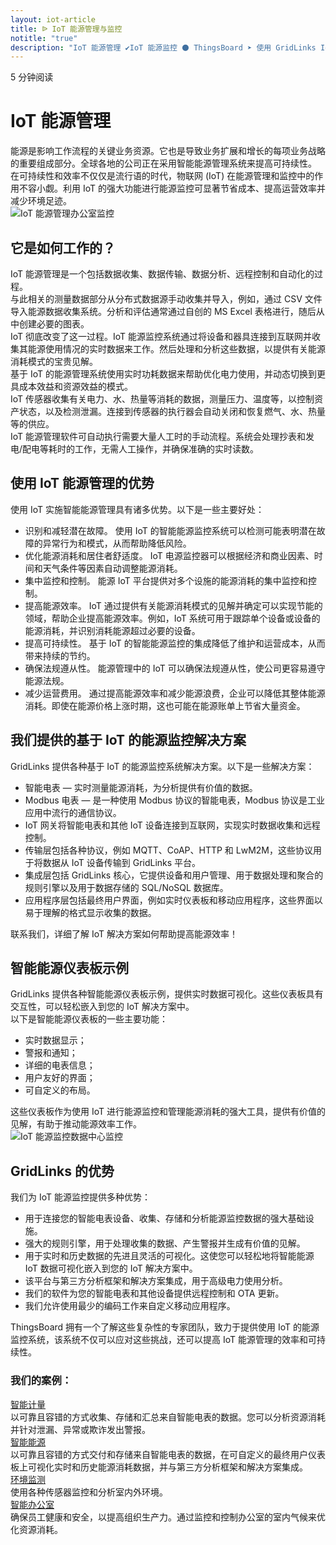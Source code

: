 ```yaml
---
layout: iot-article
title: ᐉ IoT 能源管理与监控
notitle: "true"
description: "IoT 能源管理 ✔IoT 能源监控 ⚫ ThingsBoard ➤ 使用 GridLinks IoT 平台进行智能能源监控和数据可视化"
---
```


<section class="hero light-text"></section>
<div id="header-block" class="block-wrapper wrapper-main-color medium-padding">
    <div class="block-content">
        <div class="text-wrapper">
            <span class="read-info">5 分钟阅读</span>
            <h1>IoT 能源管理</h1>
            <div class="text-content medium-margin">能源是影响工作流程的关键业务资源。它也是导致业务扩展和增长的每项业务战略的重要组成部分。全球各地的公司正在采用智能能源管理系统来提高可持续性。</div>
            <div class="text-content">在可持续性和效率不仅仅是流行语的时代，物联网 (IoT) 在能源管理和监控中的作用不容小觑。利用 IoT 的强大功能进行能源监控可显著节省成本、提高运营效率并减少环境足迹。</div>
        </div>
        <img class="image" srcset="/images/iot-articles/energy_management_1_1110x678.png 1090w, /images/iot-articles/energy_management_1_2220x1356.png 2180w" sizes="(max-width: 1920px) 1090px, (min-width: 1921px) 2180px" src="/images/iot-articles/energy_management_1_1110x678.png" alt="IoT 能源管理办公室监控"/>
        <div class="text-wrapper">
            <h2>它是如何工作的？</h2>
            <div class="text-content small-margin">IoT 能源管理是一个包括数据收集、数据传输、数据分析、远程控制和自动化的过程。</div>
            <div class="text-content small-margin">与此相关的测量数据部分从分布式数据源手动收集并导入，例如，通过 CSV 文件导入能源数据收集系统。分析和评估通常通过自创的 MS Excel 表格进行，随后从中创建必要的图表。</div>
            <div class="text-content small-margin">IoT 彻底改变了这一过程。IoT 能源监控系统通过将设备和器具连接到互联网并收集其能源使用情况的实时数据来工作。然后处理和分析这些数据，以提供有关能源消耗模式的宝贵见解。</div>
            <div class="text-content small-margin">基于 IoT 的能源管理系统使用实时功耗数据来帮助优化电力使用，并动态切换到更具成本效益和资源效益的模式。</div>
            <div class="text-content small-margin">IoT 传感器收集有关电力、水、热量等消耗的数据，测量压力、温度等，以控制资产状态，以及检测泄漏。连接到传感器的执行器会自动关闭和恢复燃气、水、热量等的供应。</div>
            <div class="text-content medium-margin">IoT 能源管理软件可自动执行需要大量人工时的手动流程。系统会处理抄表和发电/配电等耗时的工作，无需人工操作，并确保准确的实时读数。</div>
            <h2 class="line-height-small">使用 IoT 能源管理的优势</h2>
            <div class="text-content medium-margin">使用 IoT 实施智能能源管理具有诸多优势。以下是一些主要好处：</div>
            <ul class="list">
                <li>
                    <div class="paragraph-list-item">
                        <span class="bold-text">识别和减轻潜在故障。</span>
                        <span>使用 IoT 的智能能源监控系统可以检测可能表明潜在故障的异常行为和模式，从而帮助降低风险。</span>
                    </div>
                </li>
                <li>
                    <div class="paragraph-list-item">
                        <span class="bold-text">优化能源消耗和居住者舒适度。</span>
                        <span>IoT 电源监控器可以根据经济和商业因素、时间和天气条件等因素自动调整能源消耗。</span>
                    </div>
                </li>
                <li>
                    <div class="paragraph-list-item">
                        <span class="bold-text">集中监控和控制。</span>
                        <span>能源 IoT 平台提供对多个设施的能源消耗的集中监控和控制。</span>
                    </div>
                </li>
                <li>
                    <div class="paragraph-list-item">
                        <span class="bold-text">提高能源效率。</span>
                        <span>IoT 通过提供有关能源消耗模式的见解并确定可以实现节能的领域，帮助企业提高能源效率。例如，IoT 系统可用于跟踪单个设备或设备的能源消耗，并识别消耗能源超过必要的设备。</span>
                    </div>
                </li>
                <li>
                    <div class="paragraph-list-item">
                        <span class="bold-text">提高可持续性。</span>
                        <span>基于 IoT 的智能能源监控的集成降低了维护和运营成本，从而带来持续的节约。</span>
                    </div>
                </li>
                <li>
                    <div class="paragraph-list-item">
                        <span class="bold-text">确保法规遵从性。</span>
                        <span>能源管理中的 IoT 可以确保法规遵从性，使公司更容易遵守能源法规。</span>
                    </div>
                </li>
                <li>
                    <div class="paragraph-list-item">
                        <span class="bold-text">减少运营费用。</span>
                        <span>通过提高能源效率和减少能源浪费，企业可以降低其整体能源消耗。即使在能源价格上涨时期，这也可能在能源账单上节省大量资金。</span>
                    </div>
                </li>
            </ul>
            <h2>我们提供的基于 IoT 的能源监控解决方案</h2>
            <div class="text-content medium-margin">GridLinks 提供各种基于 IoT 的能源监控系统解决方案。以下是一些解决方案：</div>
            <ul class="list">
                <li>智能电表 — 实时测量能源消耗，为分析提供有价值的数据。</li>
                <li>Modbus 电表 — 是一种使用 Modbus 协议的智能电表，Modbus 协议是工业应用中流行的通信协议。</li>
                <li>IoT 网关将智能电表和其他 IoT 设备连接到互联网，实现实时数据收集和远程控制。</li>
                <li>传输层包括各种协议，例如 MQTT、CoAP、HTTP 和 LwM2M，这些协议用于将数据从 IoT 设备传输到 GridLinks 平台。</li>
                <li>集成层包括 GridLinks 核心，它提供设备和用户管理、用于数据处理和聚合的规则引擎以及用于数据存储的 SQL/NoSQL 数据库。</li>
                <li>应用程序层包括最终用户界面，例如实时仪表板和移动应用程序，这些界面以易于理解的格式显示收集的数据。</li>
            </ul>
            <div class="text-content">联系我们，详细了解 IoT 解决方案如何帮助提高能源效率！</div>
            <h2>智能能源仪表板示例</h2>
            <div class="text-content small-margin">GridLinks 提供各种智能能源仪表板示例，提供实时数据可视化。这些仪表板具有交互性，可以轻松嵌入到您的 IoT 解决方案中。</div>
            <div class="text-content medium-margin">以下是智能能源仪表板的一些主要功能：</div>
            <ul class="list">
                <li>实时数据显示；</li>
                <li>警报和通知；</li>
                <li>详细的电表信息；</li>
                <li>用户友好的界面；</li>
                <li>可自定义的布局。</li>
            </ul>
            <div class="text-content">这些仪表板作为使用 IoT 进行能源监控和管理能源消耗的强大工具，提供有价值的见解，有助于推动能源效率工作。</div>
        </div>
        <img class="image" srcset="/images/iot-articles/energy_management_2_1090x804.png 1090w, /images/iot-articles/energy_management_2_2180x1608.png 2180w" sizes="(max-width: 1920px) 1090px, (min-width: 1921px) 2180px" src="/images/iot-articles/energy_management_2_1090x804.png" alt="IoT 能源监控数据中心监控"/>
        <div class="text-wrapper">
            <h2>GridLinks 的优势</h2>
            <div class="text-content medium-margin">我们为 IoT 能源监控提供多种优势：</div>
            <ul class="list">
                <li>用于连接您的智能电表设备、收集、存储和分析能源监控数据的强大基础设施。</li>
                <li>强大的规则引擎，用于处理收集的数据、产生警报并生成有价值的见解。</li>
                <li>用于实时和历史数据的先进且灵活的可视化。这使您可以轻松地将智能能源 IoT 数据可视化嵌入到您的 IoT 解决方案中。</li>
                <li>该平台与第三方分析框架和解决方案集成，用于高级电力使用分析。</li>
                <li>我们的软件为您的智能电表和其他设备提供远程控制和 OTA 更新。</li>
                <li>我们允许使用最少的编码工作来自定义移动应用程序。</li>
            </ul>
            <div class="text-content">ThingsBoard 拥有一个了解这些复杂性的专家团队，致力于提供使用 IoT 的能源监控系统，该系统不仅可以应对这些挑战，还可以提高 IoT 能源管理的效率和可持续性。</div>
            <h3>我们的案例：</h3>
        </div>
        <div class="definitions-block">
            <div class="definitions-list side-paddings">
                <div class="definitions-list-item one-to-one-and-half align-start">
                    <div class="term bold"><a class="header-link" href="/smart-metering/">智能计量</a></div>
                    <div class="definition">以可靠且容错的方式收集、存储和汇总来自智能电表的数据。您可以分析资源消耗并针对泄漏、异常或欺诈发出警报。</div>
                </div>
                <div class="definitions-list-item one-to-one-and-half align-start">
                    <div class="term bold"><a class="header-link" href="/smart-energy/">智能能源</a></div>
                    <div class="definition">以可靠且容错的方式交付和存储来自智能电表的数据，在可自定义的最终用户仪表板上可视化实时和历史能源消耗数据，并与第三方分析框架和解决方案集成。</div>
                </div>
                <div class="definitions-list-item one-to-one-and-half align-start">
                    <div class="term bold"><a class="header-link" href="/use-cases/environment-monitoring/">环境监测</a></div>
                    <div class="definition">使用各种传感器监控和分析室内外环境。 </div>
                </div>
                <div class="definitions-list-item one-to-one-and-half align-start">
                    <div class="term bold"><a class="header-link" href="/use-cases/smart-office/">智能办公室</a></div>
                    <div class="definition">确保员工健康和安全，以提高组织生产力。通过监控和控制办公室的室内气候来优化资源消耗。</div>
                </div>
            </div>
        </div>
    </div>
</div>